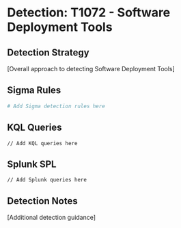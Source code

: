 # Detection: T1072 - Software Deployment Tools

## Detection Strategy
[Overall approach to detecting Software Deployment Tools]

## Sigma Rules
```yaml
# Add Sigma detection rules here
```

## KQL Queries
```kusto
// Add KQL queries here
```

## Splunk SPL
```spl
// Add Splunk queries here
```

## Detection Notes
[Additional detection guidance]
